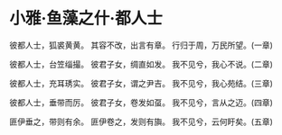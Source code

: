 # 小雅·鱼藻之什·都人士

彼都人士，狐裘黄黄。
其容不改，出言有章。
行归于周，万民所望。(一章)

彼都人士，台笠缁撮。
彼君子女，绸直如发。
我不见兮，我心不说。(二章)

彼都人士，充耳琇实。
彼君子女，谓之尹吉。
我不见兮，我心苑结。(三章)

彼都人士，垂带而厉。
彼君子女，卷发如虿。
我不见兮，言从之迈。(四章)

匪伊垂之，带则有余。
匪伊卷之，发则有旟。
我不见兮，云何盱矣。(五章)

